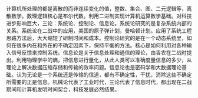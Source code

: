计算机所处理的都是离散的而非连续变化的值，整数、集合、图、二元逻辑等，离散数学。数理逻辑核心是布尔代数。利用二进制实现计算机运算数学基础。对科技进步影响巨大，三论：系统论、控制论、信息论。系统论研究的是复杂系统内部的关系。系统论在二战中的应用，美国的原子弹计划，曼哈顿计划。应用了系统工程思路方法后，大大缩短了研制时间和成本。控制论研究的是在一个动态系统里，如何在很多内在和外在的不确定因素下，保持平衡的方法。核心是如何利用对各种输入信号反馈来控制系统。信息论是关于信息处理和通信的理论，由香农在二战时提出。利用物理学中的熵，把信息进行量化，从此人类可以准确度量信息的多少，从理论上解决数据压缩存储和传输的效率问题。信息论也是密码学和大数据理论基础。认为无论是一个系统还是传输的信道，都有不确定性，干扰，消除这些不确定所需要的正是信息。机械论代表了工业时代，三论代表了信息时代，都出现在二战期间和计算机发明时间契合，科技发展必然结果。
